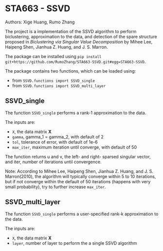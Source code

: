 # STA663 - SSVD

Authors: Xige Huang, Rumo Zhang

The project is a implementation of the SSVD algorithm to perform biclustering, approximation to the data, and detection of the spare structure proposed in _Biclustering via Singular Value Decomposition_ by Mihee Lee, Haipeng Shen, Jianhua Z. Huang, and J. S. Marron.

The package can be installed using `pip install git+https://github.com/RumoZhang/STA663-SSVD.git#egg=STA663-SSVD`.

The package contains two functions, which can be loaded using:

- from `SSVD.functions import SSVD_single`
- from `SSVD.functions import SSVD_multi_layer`

## SSVD_single

The function `SSVD_single` performs a rank-1 approximation to the data.

The inputs are:
- `X`, the data matrix **X**
- `gamma`, gamma_1 = gamma_2, with default of 2
- `tol`, tolerance of error, with default of 1e-6
- `max_iter`, maximum iteration until converge, with default of 50

The function returns u and v, the left- and right- sparsed singular vector, and iter, number of iterations until convergence.

Note: According to Mihee Lee, Haipeng Shen, Jianhua Z. Huang, and J. S. Marron(2010), the algorithm will typically converge within 5 to 10 iterations, but if not converge within the default of 50 iterations (happens with very small probability), try to  further increase `max_iter`.


## SSVD_multi_layer

The function `SSVD_single` performs a user-specified rank-k approximation to the data.

The inputs are:
- `X`, the data matrix **X**
- `layer`, number of layer to perform the a single SSVD algorithm
